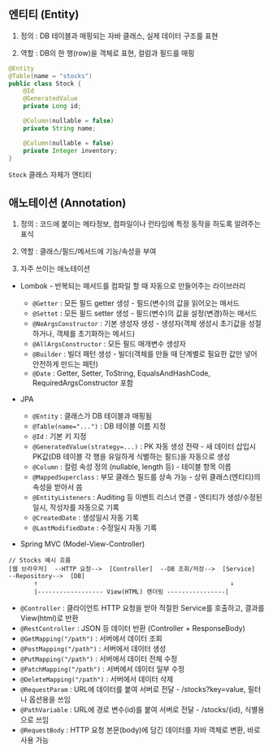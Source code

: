 ## 엔티티 (Entity)

1. 정의 : DB 테이블과 매핑되는 자바 클래스, 실제 데이터 구조를 표현


2. 역할 : DB의 한 행(row)을 객체로 표현, 컬럼과 필드를 매핑

```java
@Entity
@Table(name = "stocks")
public class Stock {
    @Id
    @GeneratedValue
    private Long id;

    @Column(nullable = false)
    private String name;

    @Column(nullable = false)
    private Integer inventory;
}
```

`Stock` 클래스 자체가 엔티티

## 애노테이션 (Annotation)
1. 정의 : 코드에 붙이는 메타정보, 컴파일이나 런타임에 특정 동작을 하도록 알려주는 표식
 

2. 역할 : 클래스/필드/메서드에 기능/속성을 부여


3. 자주 쓰이는 애노테이션

- Lombok - 반복되는 매서드를 컴파일 할 때 자동으로 만들어주는 라이브러리
  - `@Getter` : 모든 필드 getter 생성 - 필드(변수)의 값을 읽어오는 매서드
  - `@Settet` : 모든 필드 setter 생성 - 필드(변수)의 값을 설정(변경)하는 매서드
  - `@NoArgsConstructor` : 기본 생성자 생성 - 생성자(객체 생성시 초기값을 성절하거나, 객체를 초기화하는 메서드)
  - `@AllArgsConstructor` : 모든 필드 매개변수 생성자
  - `@Builder` : 빌더 패턴 생성 - 빌더(객체를 만들 때 단계별로 필요한 값만 넣어 안전하게 만드는 패턴)
  - `@Date` : Getter, Setter, ToString, EqualsAndHashCode, RequiredArgsConstructor 포함


- JPA
  - `@Entity` : 클래스가 DB 테이블과 매핑됨
  - `@Table(name="...")` : DB 테이블 이름 지정
  - `@Id` : 기본 키 지정
  - `@GeneratedValue(strategy=...)` : PK 자동 생성 전략 - 새 데이터 삽입시 PK값(DB 테이블 각 행을 유일하게 식별하는 필드)을 자동으로 생성
  - `@Column` : 컬럼 속성 정의 (nullable, length 등) - 테이블 항목 이름
  - `@MappedSuperclass` : 부모 클래스 필드를 상속 가능 - 상위 클래스(엔티티)의 속성을 받아서 씀
  - `@EntityListeners` : Auditing 등 이벤트 리스너 연결 - 엔티티가 생성/수정된 일시, 작성자를 자동으로 기록
  - `@CreatedDate` : 생성일시 자동 기록
  - `@LastModifiedDate` : 수정일시 자동 기록


- Spring MVC (Model-View-Controller)
```
// Stocks 예시 흐름
[웹 브라우저]  --HTTP 요청-->  [Controller]  --DB 조회/저장-->  [Service]  --Repository-->  [DB]
       ↑                                                     ↓
       |------------------ View(HTML) 렌더링 ----------------|

```
  - `@Controller` : 클라이언트 HTTP 요청을 받아 적절한 Service를 호출하고, 결과를 View(html)로 반환 
  - `@RestController` : JSON 등 데이터 반환 (Controller + ResponseBody) 
  - `@GetMapping("/path")` : 서버에서 데이터 조회
  - `@PostMapping("/path")` : 서버에서 데이터 생성
  - `@PutMapping("/path")` : 서버에서 데이터 전체 수정
  - `@PatchMapping("/path")` : 서버에서 데이터 일부 수정
  - `@DeleteMapping("/path")` : 서버에서 데이터 삭제
  - `@RequestParam` : URL에 데이터를 붙여 서버로 전달 - /stocks?key=value, 필터나 옵션용을 쓰임
  - `@PathVariable`	: URL에 경로 변수(id)를 붙여 서버로 전달 - /stocks/{id}, 식별용으로 쓰임
  - `@RequestBody` : HTTP 요청 본문(body)에 담긴 데이터를 자바 객체로 변환, 바로 사용 가능